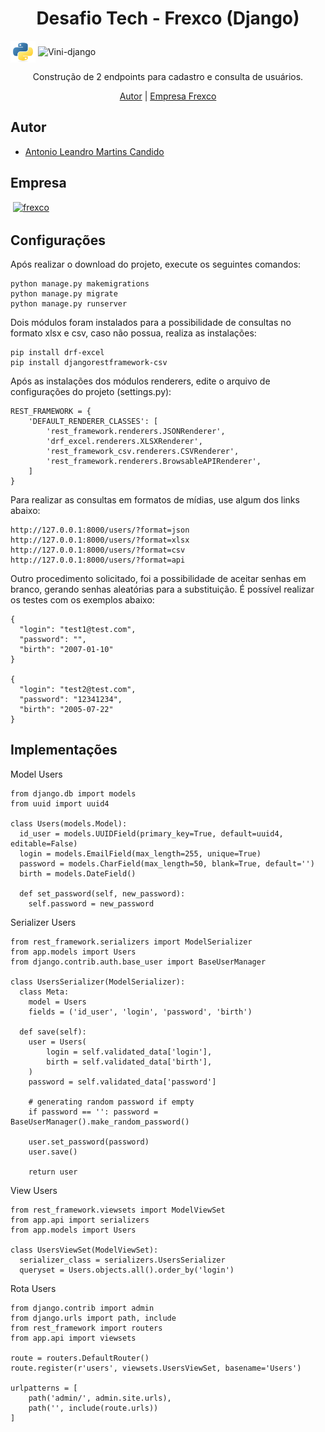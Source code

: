 <h1 align="center">  Desafio Tech - Frexco (Django) </h1>

<img align="center" alt="Vini-Python" height="35" width="40" src="https://raw.githubusercontent.com/devicons/devicon/master/icons/python/python-original.svg" />
<img align="center" alt="Vini-django" height="30" width="40" src="https://www.vectorlogo.zone/logos/djangoproject/djangoproject-icon.svg" />

<p align="center">Construção de 2 endpoints para cadastro e consulta de usuários.<p>
<p align="center">
    <a href="##Autor">Autor</a> |
    <a href="##Empresa">Empresa Frexco</a>
</p>

## Autor

- [Antonio Leandro Martins Candido](https://antoniolmcandido.com)

## Empresa

<p style='margin: 16px 4px 32px;'>
	<a href="https://www.frexco.com.br/" target="_blank" rel="noreferrer">
        <img src="https://www.frexco.com.br/_next/static/media/logo.fbc69385.svg" alt="frexco" width="80" height="80" />
    </a>
</p>

## Configurações

Após realizar o download do projeto, execute os seguintes comandos:

```
python manage.py makemigrations
python manage.py migrate
python manage.py runserver
```

Dois módulos foram instalados para a possibilidade de consultas no formato xlsx e csv, caso não possua, realiza as instalações:

```
pip install drf-excel
pip install djangorestframework-csv
```

Após as instalações dos módulos renderers, edite o arquivo de configurações do projeto (settings.py):

```
REST_FRAMEWORK = {
    'DEFAULT_RENDERER_CLASSES': [
        'rest_framework.renderers.JSONRenderer',                
        'drf_excel.renderers.XLSXRenderer',
        'rest_framework_csv.renderers.CSVRenderer',        
        'rest_framework.renderers.BrowsableAPIRenderer',
    ]
}
```

Para realizar as consultas em formatos de mídias, use algum dos links abaixo:

```
http://127.0.0.1:8000/users/?format=json
http://127.0.0.1:8000/users/?format=xlsx
http://127.0.0.1:8000/users/?format=csv
http://127.0.0.1:8000/users/?format=api
```

Outro procedimento solicitado, foi a possibilidade de aceitar senhas em branco, gerando senhas aleatórias para a substituição. É possível realizar os testes com os exemplos abaixo:

```
{
  "login": "test1@test.com",
  "password": "",
  "birth": "2007-01-10"
}

{
  "login": "test2@test.com",
  "password": "12341234",
  "birth": "2005-07-22"
}
```

## Implementações

Model Users
```
from django.db import models
from uuid import uuid4

class Users(models.Model):
  id_user = models.UUIDField(primary_key=True, default=uuid4, editable=False)
  login = models.EmailField(max_length=255, unique=True)
  password = models.CharField(max_length=50, blank=True, default='')
  birth = models.DateField()

  def set_password(self, new_password):
    self.password = new_password
```

Serializer Users
```
from rest_framework.serializers import ModelSerializer
from app.models import Users
from django.contrib.auth.base_user import BaseUserManager

class UsersSerializer(ModelSerializer):
  class Meta:
    model = Users
    fields = ('id_user', 'login', 'password', 'birth')

  def save(self):
    user = Users(        
        login = self.validated_data['login'], 
        birth = self.validated_data['birth'],
    )
    password = self.validated_data['password']

    # generating random password if empty
    if password == '': password = BaseUserManager().make_random_password()

    user.set_password(password)
    user.save()

    return user
```

View Users
```
from rest_framework.viewsets import ModelViewSet
from app.api import serializers
from app.models import Users

class UsersViewSet(ModelViewSet):
  serializer_class = serializers.UsersSerializer
  queryset = Users.objects.all().order_by('login')
```

Rota Users
```
from django.contrib import admin
from django.urls import path, include
from rest_framework import routers
from app.api import viewsets

route = routers.DefaultRouter()
route.register(r'users', viewsets.UsersViewSet, basename='Users')

urlpatterns = [
    path('admin/', admin.site.urls),
    path('', include(route.urls))
]
```
